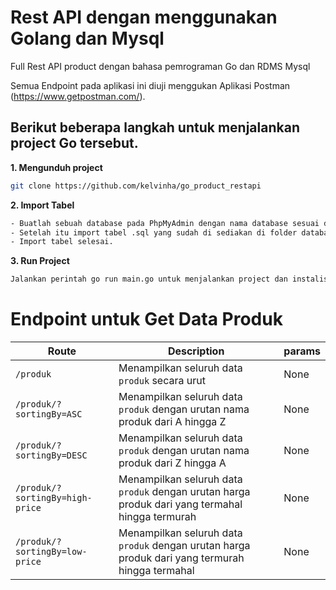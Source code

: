 # Rest API dengan menggunakan Golang dan Mysql

Full Rest API product dengan bahasa pemrograman Go dan RDMS Mysql

Semua Endpoint pada aplikasi ini diuji menggukan Aplikasi Postman (https://www.getpostman.com/).

## Berikut beberapa langkah untuk menjalankan project Go tersebut.

**1. Mengunduh project**

```bash
git clone https://github.com/kelvinha/go_product_restapi

```

**2. Import Tabel**

```bash
- Buatlah sebuah database pada PhpMyAdmin dengan nama database sesuai dengan yang ada pada folder config.
- Setelah itu import tabel .sql yang sudah di sediakan di folder database
- Import tabel selesai.

```

**3. Run Project**

```bash
Jalankan perintah go run main.go untuk menjalankan project dan instalisasi package / library yang dibutuhkan

```

# Endpoint untuk Get Data Produk

| Route | Description | params |
| --- | --- | --- |
| `/produk` | Menampilkan seluruh data `produk` secara urut | None |
| `/produk/?sortingBy=ASC` | Menampilkan seluruh data `produk` dengan urutan nama produk dari A hingga Z | None |
| `/produk/?sortingBy=DESC` | Menampilkan seluruh data `produk` dengan urutan nama produk dari Z hingga A | None |
| `/produk/?sortingBy=high-price` | Menampilkan seluruh data `produk` dengan urutan harga produk dari yang termahal hingga termurah | None |
| `/produk/?sortingBy=low-price` | Menampilkan seluruh data `produk` dengan urutan harga produk dari yang termurah hingga termahal | None |

<br>
